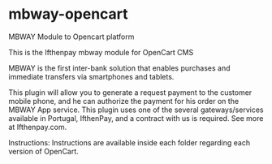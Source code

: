 # mbway-opencart
MBWAY Module to Opencart platform

This is the Ifthenpay mbway module for OpenCart CMS

MBWAY is the first inter-bank solution that enables purchases and immediate transfers via smartphones and tablets.

This plugin will allow you to generate a request payment to the customer mobile phone, and he can authorize the payment  for his order on the MBWAY App service. This plugin uses one of the several gateways/services available in Portugal, IfthenPay, and a contract with us is required. See more at Ifthenpay.com.

Instructions:
Instructions are available inside each folder regarding each version of OpenCart.
